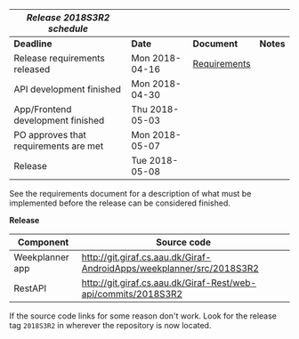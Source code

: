 | **_Release 2018S3R2 schedule_**          |                 |                                                  |           |
|----------------------------------------|-----------------| -------------------------------------------------|-----------| 
| **Deadline**                           | **Date**        | **Document**                                     | **Notes** |
| Release requirements released          | Mon 2018-04-16  | [Requirements](http://web.giraf.cs.aau.dk/w/releases/2018s3r2/requirements/)                                                 |           |
| API development finished               | Mon 2018-04-30  |                                                  |           | 
| App/Frontend development finished      | Thu 2018-05-03  |                                                  |           |
| PO approves that requirements are met  | Mon 2018-05-07  |                                                  |           |
| Release                                | Tue 2018-05-08  |                                                  |           |

See the requirements document for a description of what must be implemented before the release can be considered finished. 

 **Release**

|**Component**   |**Source code**                                                            |
| -------------- |---------------------------------------------------------------------------|
|Weekplanner app | http://git.giraf.cs.aau.dk/Giraf-AndroidApps/weekplanner/src/2018S3R2     |
|RestAPI         | http://git.giraf.cs.aau.dk/Giraf-Rest/web-api/commits/2018S3R2            |

If the source code links for some reason don't work. Look for the release tag `2018S3R2` in wherever the repository is now located.
